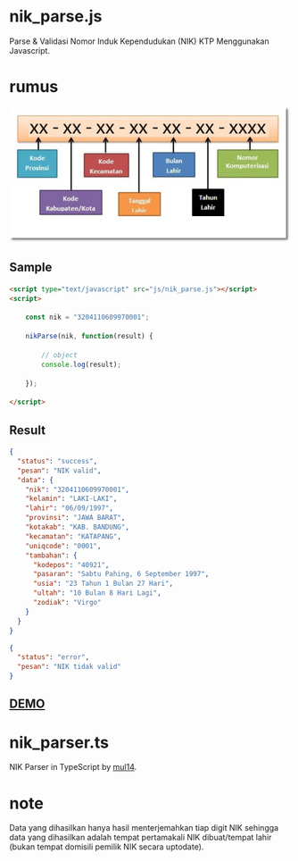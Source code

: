 # nik_parse.js
Parse & Validasi Nomor Induk Kependudukan (NIK) KTP Menggunakan Javascript.

# rumus
<img src="kodenik.jpg"/>

Sample
------
```html
<script type="text/javascript" src="js/nik_parse.js"></script>
<script>

	const nik = "3204110609970001";

	nikParse(nik, function(result) {
	
		// object
		console.log(result);
	
	});
	
</script>
```

Result
------
```json
{
  "status": "success",
  "pesan": "NIK valid",
  "data": {
    "nik": "3204110609970001",
    "kelamin": "LAKI-LAKI",
    "lahir": "06/09/1997",
    "provinsi": "JAWA BARAT",
    "kotakab": "KAB. BANDUNG",
    "kecamatan": "KATAPANG",
    "uniqcode": "0001",
    "tambahan": {
      "kodepos": "40921",
      "pasaran": "Sabtu Pahing, 6 September 1997",
      "usia": "23 Tahun 1 Bulan 27 Hari",
      "ultah": "10 Bulan 8 Hari Lagi",
      "zodiak": "Virgo"
    }
  }
}
```

```json
{
  "status": "error",
  "pesan": "NIK tidak valid"
}
```

<h2><a target="_BLANK" href="http://bachors.com/code/validasi-nik-ktp-menggunakan-javascript-nik_parsejs?embed">DEMO</a></h2>

# nik_parser.ts
NIK Parser in TypeScript by <a target="_BLANK" href="https://github.com/mul14/nik_parser.ts?fbclid=IwAR0yu4Vadmdi13Z9rVNyiSIuZuybq2bD1THGNTQqZMQNanYvjsCVN9HldR0">mul14</a>.

# note
Data yang dihasilkan hanya hasil menterjemahkan tiap digit NIK sehingga data yang dihasilkan adalah tempat pertamakali NIK dibuat/tempat lahir (bukan tempat domisili pemilik NIK secara uptodate).
